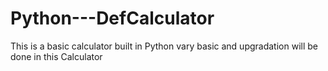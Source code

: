 # Python---DefCalculator
This is a basic calculator built in Python vary basic and upgradation will be done in this Calculator
